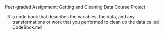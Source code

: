 Peer-graded Assignment: Getting and Cleaning Data Course Project

3) a code book that describes the variables, the data, and any transformations or work that you performed to clean up the data called CodeBook.md
